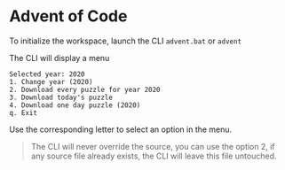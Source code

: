 # Advent of Code

To initialize the workspace, launch the CLI `advent.bat` or `advent`

The CLI will display a menu
```
Selected year: 2020
1. Change year (2020)
2. Download every puzzle for year 2020
3. Download today's puzzle
4. Download one day puzzle (2020)
q. Exit
```

Use the corresponding letter to select an option in the menu.

> The CLI will never override the source, you can use the option 2, if any source file already exists, the CLI will leave this file untouched. 
